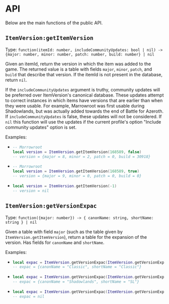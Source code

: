 
# API

Below are the main functions of the public API.

## `ItemVersion:getItemVersion`

Type:
`function(itemId: number, includeCommunityUpdates: bool | nil) -> {major: number, minor: number, patch: number, build: number} | nil`

Given an itemId, return the version in which the item was added to the game. The returned value is a
table with fields `major`, `minor`, `patch`, and `build` that describe that version. If the itemId
is not present in the database, return `nil`.

If the `includeCommunityUpdates` argument is truthy, community updates will be preferred over
ItemVersion's canonical database. These updates attempt to correct instances in which items have
versions that are earlier than when they were usable. For example, Marrowroot was first usable
during Shadowlands, but was actually added towards the end of Battle for Azeroth. If
`includeCommunityUpdates` is false, these updates will not be considered. If `nil` this function
will use the updates if the current profile's option "Include community updates" option is set.

Examples:

- ```lua
  -- Morrowroot
  local version = ItemVersion.getItemVersion(168589, false)
  -- version = {major = 8, minor = 2, patch = 0, build = 30918}
  ```

- ```lua
  -- Morrowroot
  local version = ItemVersion.getItemVersion(168589, true)
  -- version = {major = 9, minor = 0, patch = 0, build = 0}
  ```

- ```lua
  local version = ItemVersion.getItemVersion(-1)
  -- version = nil
  ```

## `ItemVersion:getVersionExpac`

Type: `function({major: number}) -> { canonName: string, shortName: string } | nil`

Given a table with field `major` (such as the table given by `ItemVersion.getItemVersion`), return
a table for the expansion of the version. Has fields for `canonName` and `shortName`.

Examples:

- ```lua
  local expac = ItemVersion.getVersionExpac(ItemVersion.getVersionExpac(19019))
  -- expac = {canonName = "Classic", shortName = "Classic"}
  ```

- ```lua
  local expac = ItemVersion.getVersionExpac(ItemVersion.getVersionExpac(192466))
  -- expac = {canonName = "Shadowlands", shortName = "SL"}
  ```

- ```lua
  local expac = ItemVersion.getVersionExpac(ItemVersion.getVersionExpac(999999999))
  -- expac = nil
  ```
